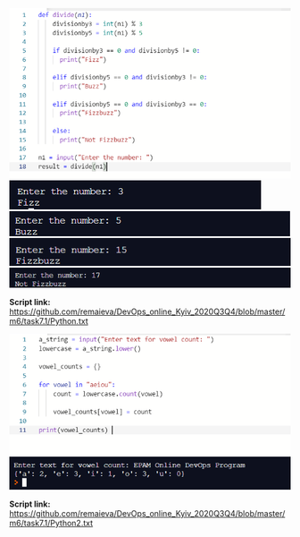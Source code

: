 ![alt text](/m7/task7.1/Screenshot_9.png) <br />
![alt text](/m7/task7.1/Screenshot_3.png) <br />
![alt text](/m7/task7.1/Screenshot_4.png) <br />
![alt text](/m7/task7.1/Screenshot_5.png) <br />
![alt text](/m7/task7.1/Screenshot_10.png) <br />

<b>Script link:</b> <br />
https://github.com/remaieva/DevOps_online_Kyiv_2020Q3Q4/blob/master/m6/task7.1/Python.txt<br />

![alt text](/m7/task7.1/Screenshot_7.png) <br />
![alt text](/m7/task7.1/Screenshot_8.png) <br />

<b>Script link:</b> <br />
https://github.com/remaieva/DevOps_online_Kyiv_2020Q3Q4/blob/master/m6/task7.1/Python2.txt<br />
